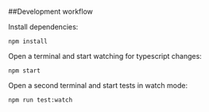 
##Development workflow

Install dependencies:
```
npm install
```

Open a terminal and start watching for typescript changes:

```
npm start
```

Open a second terminal and start tests in watch mode:

```
npm run test:watch
```

